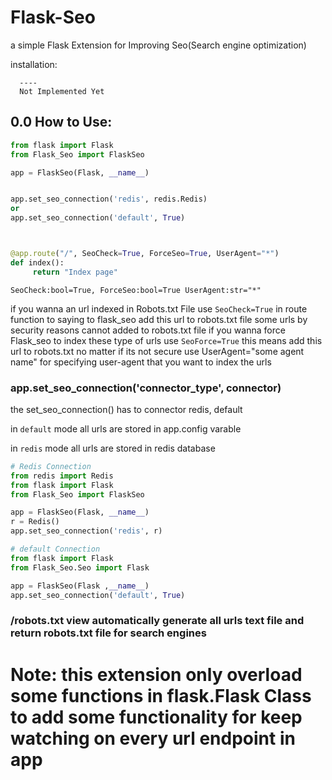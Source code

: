 # Flask-Seo
a simple Flask Extension for Improving Seo(Search engine optimization)



installation:

      ----
      Not Implemented Yet



## 0.0 How to Use:


```python
from flask import Flask
from Flask_Seo import FlaskSeo

app = FlaskSeo(Flask, __name__)


app.set_seo_connection('redis', redis.Redis) 
or
app.set_seo_connection('default', True) 



@app.route("/", SeoCheck=True, ForceSeo=True, UserAgent="*")
def index():
     return "Index page"
```

  
    SeoCheck:bool=True, ForceSeo:bool=True UserAgent:str="*"

if you wanna an url indexed in Robots.txt File use `SeoCheck=True` in route function to saying to flask_seo add this url to robots.txt file
some urls by security reasons cannot added to robots.txt file if you wanna force Flask_seo to index these type of urls use `SeoForce=True` this means
add this url to robots.txt no matter if its not secure
use UserAgent="some agent name" for specifying user-agent that you want to index the urls


### app.set_seo_connection('connector_type',  connector)
the set_seo_connection() has to connector redis, default 

in `default` mode all urls are stored in app.config varable

in `redis` mode all urls are stored in redis database

```python
# Redis Connection
from redis import Redis
from flask import Flask
from Flask_Seo import FlaskSeo

app = FlaskSeo(Flask, __name__)
r = Redis()
app.set_seo_connection('redis', r)
```


``` python
# default Connection
from flask import Flask
from Flask_Seo.Seo import Flask

app = FlaskSeo(Flask ,__name__)
app.set_seo_connection('default', True)
```



### /robots.txt view automatically generate all urls text file and return robots.txt file for search engines


# Note: this extension only overload some functions in flask.Flask Class to add some functionality for keep watching on every url endpoint in app



  
